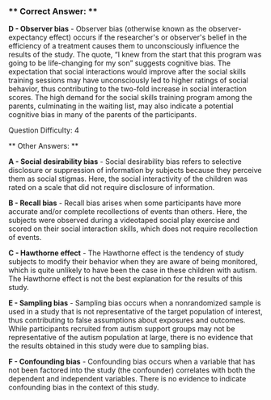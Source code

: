 ### ** Correct Answer: **

**D - Observer bias** - Observer bias (otherwise known as the observer-expectancy effect) occurs if the researcher's or observer's belief in the efficiency of a treatment causes them to unconsciously influence the results of the study. The quote, “I knew from the start that this program was going to be life-changing for my son” suggests cognitive bias. The expectation that social interactions would improve after the social skills training sessions may have unconsciously led to higher ratings of social behavior, thus contributing to the two-fold increase in social interaction scores. The high demand for the social skills training program among the parents, culminating in the waiting list, may also indicate a potential cognitive bias in many of the parents of the participants.

Question Difficulty: 4

** Other Answers: **

**A - Social desirability bias** - Social desirability bias refers to selective disclosure or suppression of information by subjects because they perceive them as social stigmas. Here, the social interactivity of the children was rated on a scale that did not require disclosure of information.

**B - Recall bias** - Recall bias arises when some participants have more accurate and/or complete recollections of events than others. Here, the subjects were observed during a videotaped social play exercise and scored on their social interaction skills, which does not require recollection of events.

**C - Hawthorne effect** - The Hawthorne effect is the tendency of study subjects to modify their behavior when they are aware of being monitored, which is quite unlikely to have been the case in these children with autism. The Hawthorne effect is not the best explanation for the results of this study.

**E - Sampling bias** - Sampling bias occurs when a nonrandomized sample is used in a study that is not representative of the target population of interest, thus contributing to false assumptions about exposures and outcomes. While participants recruited from autism support groups may not be representative of the autism population at large, there is no evidence that the results obtained in this study were due to sampling bias.

**F - Confounding bias** - Confounding bias occurs when a variable that has not been factored into the study (the confounder) correlates with both the dependent and independent variables. There is no evidence to indicate confounding bias in the context of this study.

